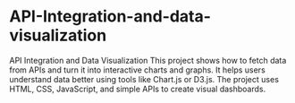 # API-Integration-and-data-visualization
API Integration and Data Visualization This project shows how to fetch data from APIs and turn it into interactive charts and graphs. It helps users understand data better using tools like Chart.js or D3.js. The project uses HTML, CSS, JavaScript, and simple APIs to create visual dashboards.
